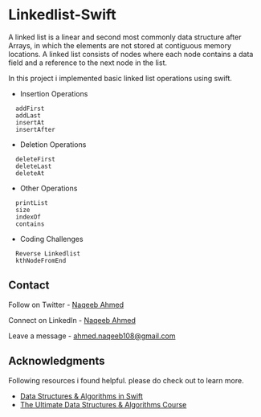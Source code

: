 # Linkedlist-Swift

A linked list is a linear and second most commonly data structure after Arrays, in which the elements are not stored at contiguous memory locations. A linked list consists of nodes where each node contains a data field and a reference to the next node in the list.

In this project i implemented basic linked list operations using swift.
  
 - Insertion Operations
  ```
    addFirst
    addLast
    insertAt
    insertAfter
  ```
  
   - Deletion Operations
  ```
    deleteFirst
    deleteLast
    deleteAt
  ```

 - Other Operations
  ```
    printList
    size
    indexOf
    contains
  ```

 - Coding Challenges
  ```
    Reverse Linkedlist
    kthNodeFromEnd
  ```
  
## Contact

Follow on Twitter - [Naqeeb Ahmed](https://twitter.com/naqeeb108)

Connect on LinkedIn - [Naqeeb Ahmed](https://www.linkedin.com/in/naqeeb-ahmed-7ba469128)

Leave a message - ahmed.naqeeb108@gmail.com

## Acknowledgments

Following resources i found helpful. please do check out to learn more.

* [Data Structures & Algorithms in Swift](https://www.kodeco.com/books/data-structures-algorithms-in-swift/v4.0)
* [The Ultimate Data Structures & Algorithms Course](https://codewithmosh.com/p/data-structures-algorithms)
